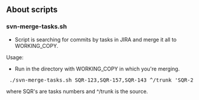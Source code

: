 ## About scripts
### svn-merge-tasks.sh
- Script is searching for commits by tasks in JIRA and merge it all to WORKING_COPY.


Usage:

- Run in the directory with WORKING_COPY in which you're merging.
<pre> ./svn-merge-tasks.sh SQR-123,SQR-157,SQR-143 ^/trunk 'SQR-200 release build 2.2.1' </pre>
where SQR's are tasks numbers and ^/trunk is the source.


